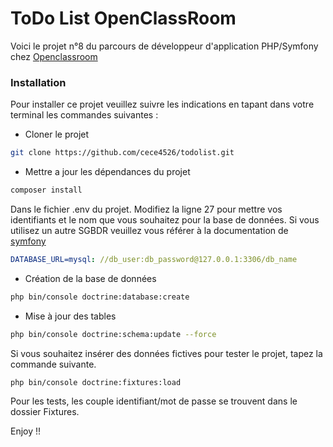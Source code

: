 # ToDo List OpenClassRoom

Voici le projet n°8 du parcours de développeur d'application PHP/Symfony chez [Openclassroom](https://openclassrooms.com/fr/)

### Installation
Pour installer ce projet veuillez suivre les indications en tapant dans votre terminal les commandes suivantes :
-  Cloner le projet
```sh
git clone https://github.com/cece4526/todolist.git
```

- Mettre a jour les dépendances du projet
```sh
composer install
```
Dans le fichier .env du projet.
Modifiez la ligne 27 pour mettre vos identifiants et le nom que vous souhaitez pour la base de données. Si vous utilisez un autre SGBDR veuillez vous référer à la documentation de [symfony](https://symfony.com/doc/current/doctrine.html)
```yaml
DATABASE_URL=mysql: //db_user:db_password@127.0.0.1:3306/db_name
```
- Création de la base de données
```sh
php bin/console doctrine:database:create
```

- Mise à jour des tables
```sh 
php bin/console doctrine:schema:update --force
```

Si vous souhaitez insérer des données fictives pour tester le projet, tapez la commande suivante.
```sh 
php bin/console doctrine:fixtures:load
```

Pour les tests, les couple identifiant/mot de passe se trouvent dans le dossier Fixtures. 

Enjoy !!
